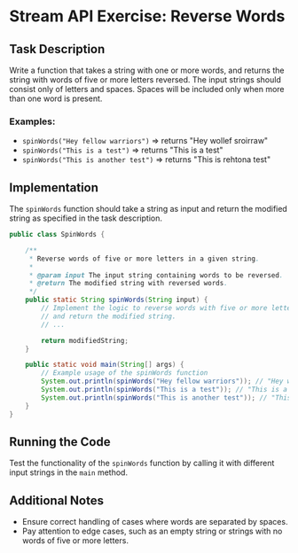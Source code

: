 # Stream API Exercise: Reverse Words

## Task Description
Write a function that takes a string with one or more words, and returns the string with words of five or more letters reversed. The input strings should consist only of letters and spaces. Spaces will be included only when more than one word is present.

### Examples:
- `spinWords("Hey fellow warriors")` => returns "Hey wollef sroirraw"
- `spinWords("This is a test")` => returns "This is a test"
- `spinWords("This is another test")` => returns "This is rehtona test"

## Implementation
The `spinWords` function should take a string as input and return the modified string as specified in the task description.

```java
public class SpinWords {

    /**
     * Reverse words of five or more letters in a given string.
     *
     * @param input The input string containing words to be reversed.
     * @return The modified string with reversed words.
     */
    public static String spinWords(String input) {
        // Implement the logic to reverse words with five or more letters
        // and return the modified string.
        // ...

        return modifiedString;
    }

    public static void main(String[] args) {
        // Example usage of the spinWords function
        System.out.println(spinWords("Hey fellow warriors")); // "Hey wollef sroirraw"
        System.out.println(spinWords("This is a test")); // "This is a test"
        System.out.println(spinWords("This is another test")); // "This is rehtona test"
    }
}
```

## Running the Code
Test the functionality of the `spinWords` function by calling it with different input strings in the `main` method.

## Additional Notes
- Ensure correct handling of cases where words are separated by spaces.
- Pay attention to edge cases, such as an empty string or strings with no words of five or more letters.
